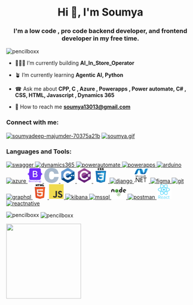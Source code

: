 <h1 align="center">Hi 🙂, I'm Soumya</h1>
<h3 align="center">I'm a low code , pro code backend developer, and frontend developer in my free time.</h3>

<p align="left"> <img src="https://komarev.com/ghpvc/?username=pencilboxx&label=Profile%20views&color=0e75b6&style=flat" alt="pencilboxx" /> </p>

- 👷🏼‍♂️ I’m currently building **AI_In_Store_Operator**

- 🪴 I’m currently learning **Agentic AI, Python**

- ☎ Ask me about **CPP, C , Azure , Powerapps , Power automate, C# , CSS, HTML, Javascript , Dynamics 365**

- 📧 How to reach me **soumya13013@gmail.com**

<h3 align="left">Connect with me:</h3>
<p align="left">
<a href="https://linkedin.com/in/soumyadeep-majumder-70375a21b" target="blank"><img align="center" src="https://raw.githubusercontent.com/rahuldkjain/github-profile-readme-generator/master/src/images/icons/Social/linked-in-alt.svg" alt="soumyadeep-majumder-70375a21b" height="30" width="40" /></a>
<a href="https://instagram.com/soumya.gif" target="blank"><img align="center" src="https://raw.githubusercontent.com/rahuldkjain/github-profile-readme-generator/master/src/images/icons/Social/instagram.svg" alt="soumya.gif" height="30" width="40" /></a>
</p>

<h3 align="left">Languages and Tools:</h3>
<p align="left"> <a href="https://swagger.io/" target="_blank" rel="noreferrer"> <img src="https://upload.wikimedia.org/wikipedia/commons/a/ab/Swagger-logo.png?20170812110931" alt="swagger" width="40" height="40"/> </a> <a href="https://www.microsoft.com/en-us/dynamics-365" target="_blank" rel="noreferrer"> <img src="https://img.icons8.com/?size=100&id=c70ES3kZFhLz&format=png&color=000000" alt="dynamics365" width="40" height="40"/> </a><a href="https://make.powerautomate.com/" target="_blank" rel="noreferrer"> <img src="https://img.icons8.com/?size=100&id=kTTt25v6Drpd&format=png&color=000000" alt="powerautomate" width="40" height="40"/> </a> <a href="https://make.powerapps.com/" target="_blank" rel="noreferrer"> <img src="https://img.icons8.com/?size=100&id=OU2ddOKw840K&format=png&color=000000" alt="powerapps" width="40" height="40"/> </a> <a href="https://www.arduino.cc/" target="_blank" rel="noreferrer"> <img src="https://cdn.worldvectorlogo.com/logos/arduino-1.svg" alt="arduino" width="40" height="40"/> </a> <a href="https://azure.microsoft.com/en-in/" target="_blank" rel="noreferrer"> <img src="https://www.vectorlogo.zone/logos/microsoft_azure/microsoft_azure-icon.svg" alt="azure" width="40" height="40"/> </a> <a href="https://getbootstrap.com" target="_blank" rel="noreferrer"> <img src="https://raw.githubusercontent.com/devicons/devicon/master/icons/bootstrap/bootstrap-plain-wordmark.svg" alt="bootstrap" width="40" height="40"/> </a> <a href="https://www.cprogramming.com/" target="_blank" rel="noreferrer"> <img src="https://raw.githubusercontent.com/devicons/devicon/master/icons/c/c-original.svg" alt="c" width="40" height="40"/> </a> <a href="https://www.w3schools.com/cpp/" target="_blank" rel="noreferrer"> <img src="https://raw.githubusercontent.com/devicons/devicon/master/icons/cplusplus/cplusplus-original.svg" alt="cplusplus" width="40" height="40"/> </a> <a href="https://www.w3schools.com/cs/" target="_blank" rel="noreferrer"> <img src="https://raw.githubusercontent.com/devicons/devicon/master/icons/csharp/csharp-original.svg" alt="csharp" width="40" height="40"/> </a> <a href="https://www.w3schools.com/css/" target="_blank" rel="noreferrer"> <img src="https://raw.githubusercontent.com/devicons/devicon/master/icons/css3/css3-original-wordmark.svg" alt="css3" width="40" height="40"/> </a> <a href="https://www.djangoproject.com/" target="_blank" rel="noreferrer"> <img src="https://cdn.worldvectorlogo.com/logos/django.svg" alt="django" width="40" height="40"/> </a> <a href="https://dotnet.microsoft.com/" target="_blank" rel="noreferrer"> <img src="https://raw.githubusercontent.com/devicons/devicon/master/icons/dot-net/dot-net-original-wordmark.svg" alt="dotnet" width="40" height="40"/> </a> <a href="https://www.figma.com/" target="_blank" rel="noreferrer"> <img src="https://www.vectorlogo.zone/logos/figma/figma-icon.svg" alt="figma" width="40" height="40"/> </a> <a href="https://git-scm.com/" target="_blank" rel="noreferrer"> <img src="https://www.vectorlogo.zone/logos/git-scm/git-scm-icon.svg" alt="git" width="40" height="40"/> </a> <a href="https://graphql.org" target="_blank" rel="noreferrer"> <img src="https://www.vectorlogo.zone/logos/graphql/graphql-icon.svg" alt="graphql" width="40" height="40"/> </a> <a href="https://www.w3.org/html/" target="_blank" rel="noreferrer"> <img src="https://raw.githubusercontent.com/devicons/devicon/master/icons/html5/html5-original-wordmark.svg" alt="html5" width="40" height="40"/> </a> <a href="https://developer.mozilla.org/en-US/docs/Web/JavaScript" target="_blank" rel="noreferrer"> <img src="https://raw.githubusercontent.com/devicons/devicon/master/icons/javascript/javascript-original.svg" alt="javascript" width="40" height="40"/> </a> <a href="https://www.elastic.co/kibana" target="_blank" rel="noreferrer"> <img src="https://www.vectorlogo.zone/logos/elasticco_kibana/elasticco_kibana-icon.svg" alt="kibana" width="40" height="40"/> </a> <a href="https://www.microsoft.com/en-us/sql-server" target="_blank" rel="noreferrer"> <img src="https://www.svgrepo.com/show/303229/microsoft-sql-server-logo.svg" alt="mssql" width="40" height="40"/> </a> <a href="https://nodejs.org" target="_blank" rel="noreferrer"> <img src="https://raw.githubusercontent.com/devicons/devicon/master/icons/nodejs/nodejs-original-wordmark.svg" alt="nodejs" width="40" height="40"/> </a> <a href="https://postman.com" target="_blank" rel="noreferrer"> <img src="https://www.vectorlogo.zone/logos/getpostman/getpostman-icon.svg" alt="postman" width="40" height="40"/> </a> <a href="https://reactjs.org/" target="_blank" rel="noreferrer"> <img src="https://raw.githubusercontent.com/devicons/devicon/master/icons/react/react-original-wordmark.svg" alt="react" width="40" height="40"/> </a> <a href="https://reactnative.dev/" target="_blank" rel="noreferrer"> <img src="https://reactnative.dev/img/header_logo.svg" alt="reactnative" width="40" height="40"/> </a> </p>

<p><img align="left" src="https://github-readme-stats.vercel.app/api/top-langs?username=pencilboxx&show_icons=true&locale=en&layout=compact" alt="pencilboxx" /></p>

<p>&nbsp;<img align="center" src="https://github-readme-stats.vercel.app/api?username=pencilboxx&show_icons=true&locale=en" alt="pencilboxx" /></p>

<p><img align="center" src="https://media0.giphy.com/media/v1.Y2lkPTc5MGI3NjExMGZ3NjltOTNkMHp2eXRkZGc2cHR3bmVuZHM1bGVjcjJ1OWt2bW1lbCZlcD12MV9zdGlja2Vyc19zZWFyY2gmY3Q9cw/LJqcK2RsIt7fDXk9z8/giphy.webp" width="200" height="200"></p>
